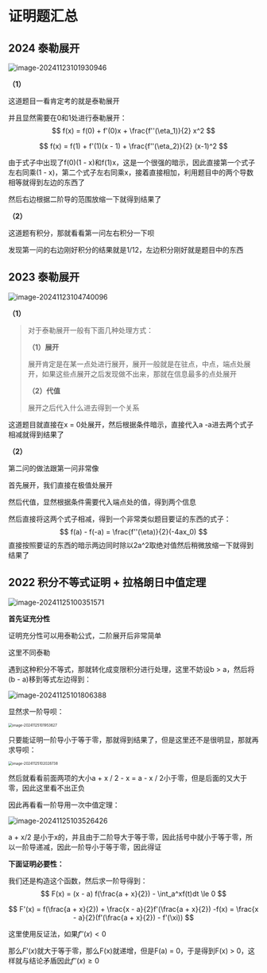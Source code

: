 # 证明题汇总

## 2024 泰勒展开

![image-20241123101930946](https://typora-1310242472.cos.ap-nanjing.myqcloud.com/typora_img/image-20241123101930946.png)

**（1）**

这道题目一看肯定考的就是泰勒展开

并且显然需要在0和1处进行泰勒展开：
$$
f(x) = f(0) + f'(0)x + \frac{f''(\eta_1)}{2} x^2
$$

$$
f(x) = f(1) + f'(1)(x - 1) + \frac{f''(\eta_2)}{2} (x-1)^2
$$

由于式子中出现了f(0)(1 - x)和f(1)x，这是一个很强的暗示，因此直接第一个式子左右同乘(1 - x)，第二个式子左右同乘x，接着直接相加，利用题目中的两个导数相等就得到左边的东西了

然后右边根据二阶导的范围放缩一下就得到结果了

**（2）**

这道题有积分，那就看看第一问左右积分一下呗

发现第一问的右边刚好积分的结果就是1/12，左边积分刚好就是题目中的东西

## 2023 泰勒展开

![image-20241123104740096](https://typora-1310242472.cos.ap-nanjing.myqcloud.com/typora_img/image-20241123104740096.png)

**（1）**

> 对于泰勒展开一般有下面几种处理方式：
>
> **（1）展开**
>
> 展开肯定是在某一点处进行展开，展开一般就是在驻点，中点，端点处展开，如果这些点展开之后发现做不出来，那就在信息最多的点处展开
>
> **（2）代值**
>
> 展开之后代入什么进去得到一个关系

这道题目就直接在x = 0处展开，然后根据条件暗示，直接代入a -a进去两个式子相减就得到结果了

**（2）**

第二问的做法跟第一问非常像

首先展开，我们直接在极值处展开

然后代值，显然根据条件需要代入端点处的值，得到两个信息

然后直接将这两个式子相减，得到一个非常类似题目要证的东西的式子：
$$
f(a) - f(-a) = \frac{f''(\eta)}{2}(-4ax_0)
$$
直接按照要证的东西的暗示两边同时除以2a^2取绝对值然后稍微放缩一下就得到结果了

## 2022 积分不等式证明 + 拉格朗日中值定理

![image-20241125100351571](https://typora-1310242472.cos.ap-nanjing.myqcloud.com/typora_img/image-20241125100351571.png)

**首先证充分性**

证明充分性可以用泰勒公式，二阶展开后非常简单

这里不同泰勒

遇到这种积分不等式，那就转化成变限积分进行处理，这里不妨设b > a，然后将(b - a)移到等式左边得到：

![image-20241125101806388](https://typora-1310242472.cos.ap-nanjing.myqcloud.com/typora_img/image-20241125101806388.png)

显然求一阶导呗：

<img src="https://typora-1310242472.cos.ap-nanjing.myqcloud.com/typora_img/image-20241125101953627.png" alt="image-20241125101953627" style="zoom:50%;" />

只要能证明一阶导小于等于零，那就得到结果了，但是这里还不是很明显，那就再求导呗：

<img src="https://typora-1310242472.cos.ap-nanjing.myqcloud.com/typora_img/image-20241125102028738.png" alt="image-20241125102028738" style="zoom:50%;" />

然后就看看前面两项的大小a + x / 2 - x = a - x / 2小于零，但是后面的又大于零，因此这里看不出正负

因此再看看一阶导用一次中值定理：

![image-20241125103526426](https://typora-1310242472.cos.ap-nanjing.myqcloud.com/typora_img/image-20241125103526426.png)

a + x/2 是小于x的，并且由于二阶导大于等于零，因此括号中就小于等于零，所以一阶导递减，因此一阶导小于等于零，因此得证

**下面证明必要性：**

我们还是构造这个函数，然后求一阶导得到：
$$
F(x) = (x - a) f(\frac{a + x}{2}) - \int_a^xf(t)dt \le 0
$$

$$
F'(x) = f(\frac{a + x}{2}) + \frac{x - a}{2}f'(\frac{a + x}{2}) -f(x) = \frac{x - a}{2}(f'(\frac{a + x}{2}) - f'(\xi))
$$

这里使用反证法，如果$f''(x) < 0$

那么$F’(x)$就大于等于零，那么F(x)就递增，但是F(a) = 0，于是得到F(x) > 0，这样就与结论矛盾因此$f''(x) \ge 0$